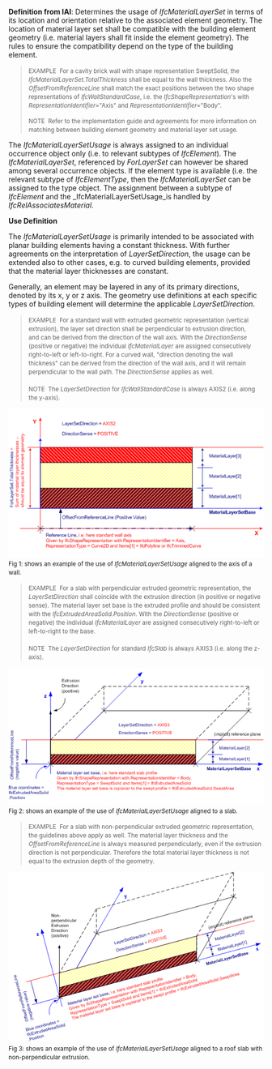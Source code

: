 **Definition
from IAI**: Determines the usage of _IfcMaterialLayerSet_ in terms of its location and orientation relative to the associated element geometry. The location of material layer set shall be compatible with the building element geometry (i.e. material layers shall fit inside the element geometry). The rules to ensure the compatibility depend on the type of the building element.

> <small>EXAMPLE &nbsp;For a
cavity brick wall with shape representation SweptSolid, the <i>IfcMaterialLayerSet.TotalThickness</i>
shall be equal to the wall thickness. Also the <i>OffsetFromReferenceLine</i>
shall match the exact positions between the two shape representations
of <i>IfcWallStandardCase</i>,
i.e. the <i>IfcShapeRepresentation</i>'s
with <i>RepresentationIdentifier</i>="Axis"
and <i>RepresentationIdentifier</i>="Body".</small>  
>   
> <small>NOTE
&nbsp;Refer to
the implementation guide and agreements for more information on
matching between building element geometry and material layer set usage.</small>

The _IfcMaterialLayerSetUsage_ is always assigned to an individual occurrence object only (i.e. to relevant subtypes of _IfcElement_). The _IfcMaterialLayerSet_, referenced by _ForLayerSet_ can however be shared among several occurrence objects. If the element type is available (i.e. the relevant subtype of _IfcElementType_, then the _IfcMaterialLayerSet_ can be assigned to the type object. The assignment between a&nbsp;subtype of _IfcElement_ and the _IfcMaterialLayerSetUsage_is handled by _IfcRelAssociatesMaterial_.

**Use
Definition**

The _IfcMaterialLayerSetUsage_ is primarily intended to be associated with planar building elements having a constant thickness. With further agreements on the interpretation of _LayerSetDirection_, the usage can be extended also to other cases, e.g. to curved building elements, provided that the material layer thicknesses are constant.

Generally, an element may be layered in any of its primary directions, denoted by its x, y or z axis. The geometry use definitions at each&nbsp;specific types of building element will determine the applicable&nbsp;_LayerSetDirection_.

> <small>EXAMPLE &nbsp;For a standard
wall with extruded
geometric representation (vertical extrusion), the layer set direction
shall be perpendicular to extrusion direction, and&nbsp;</small><small>can
be
derived from the direction of the wall axis. With the <i>DirectionSense</i></small><small><i>
</i>(positive or negative) the individual <i>IfcMaterialLayer</i>
are assigned&nbsp;consecutively right-to-left or left-to-right.
For a curved wall, "direction denoting the wall thickness" can be
derived from the direction of the wall axis, and it will remain
perpendicular to the
wall path. </small><small>The <i>DirectionSense</i></small><small><i>&nbsp;</i>applies
as well.<br><br>NOTE &nbsp;The <i>LayerSetDirection</i>
for <i>IfcWallStandardCase</i> is always AXIS2 (i.e. along
the y-axis).</small>

![Mls usage](figures/IfcMaterialLayerSetUsage_Wall-01.png)  
<small>Fig
1: shows an example of the use of <i>IfcMaterialLayerSetUsage</i>
aligned to the axis of a wall.</small>

> <small>EXAMPLE &nbsp;For a slab with
perpendicular
extruded geometric representation, the <i>LayerSetDirection</i>
shall
coincide with the extrusion direction (in positive or negative sense).
The material layer set base is the extruded profile and should be
consistent with the <i>IfcExtrudedAreaSolid.Position</i>.&nbsp;</small><small>With
the <i>DirectionSense</i></small><small><i>
</i>(positive or negative) the individual <i>IfcMaterialLayer</i>
are assigned&nbsp;consecutively right-to-left or left-to-right to
the base.<br><br>NOTE &nbsp;T</small><small>he
<i>LayerSetDirection</i>
for standard&nbsp;<i>IfcSlab</i> is always AXIS3 (i.e.
along
the z-axis).</small>

![Mls usage](figures/IfcMaterialLayerSetUsage_Slab-01.png)  
<small>Fig
2: shows an example of the use of <i>IfcMaterialLayerSetUsage</i>
aligned to a slab.</small>

> <small>EXAMPLE &nbsp;For a slab with
non-perpendicular
extruded geometric representation, the guidelines above apply as well</small><small>.
The material layer thickness and the <i>OffsetFromReferenceLine</i>
is always measured perpendicularly, even if the extrusion direction is
not perpendicular. Therefore the total material layer thickness is not
equal to the extrusion depth of the geometry.
</small>

![Mls usage](figures/IfcMaterialLayerSetUsage_RoofSlab-01.png)  
<small>Fig
3: shows an example of the use of <i>IfcMaterialLayerSetUsage</i>
aligned to a roof slab with non-perpendicular extrusion.</small>